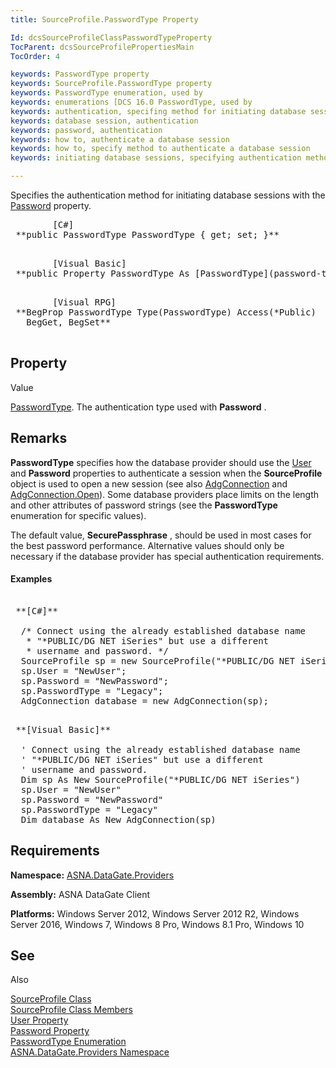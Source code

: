 ```yaml
---
title: SourceProfile.PasswordType Property

Id: dcsSourceProfileClassPasswordTypeProperty
TocParent: dcsSourceProfilePropertiesMain
TocOrder: 4

keywords: PasswordType property
keywords: SourceProfile.PasswordType property
keywords: PasswordType enumeration, used by
keywords: enumerations [DCS 16.0 PasswordType, used by
keywords: authentication, specifing method for initiating database sessions
keywords: database session, authentication
keywords: password, authentication
keywords: how to, authenticate a database session
keywords: how to, specify method to authenticate a database session
keywords: initiating database sessions, specifying authentication method

---
```


Specifies the authentication method for initiating database sessions with the [Password](source-profile-class-password-property.html) property.
<pre class="prettyprint">
        <span class="lang">[C#]</span>
 **public PasswordType PasswordType { get; set; }** 
      </pre>
<pre class="prettyprint">
        <span class="lang">[Visual Basic] </span>
 **public Property PasswordType As [PasswordType](password-type-enumeration.html)** 
      </pre>
<pre class="prettyprint">
        <span class="lang">[Visual RPG]</span>
 **BegProp PasswordType Type(PasswordType) Access(*Public)<br />   BegGet, BegSet** 
      </pre>

## Property
Value

[PasswordType](password-type-enumeration.html). The authentication type used with **Password** .
## Remarks

**PasswordType** specifies how the database provider should use the [ User](source-profile-class-user-property.html) and **Password** properties to authenticate a session when the **SourceProfile** object is used to open a new session (see also [AdgConnection](adg-connection-class.html) and [ AdgConnection.Open](adg-connection-class-open-method.html)). Some database providers place limits on the length and other attributes of password strings (see the **PasswordType** enumeration for specific values). 

The default value, **SecurePassphrase** , should be used in most cases for the best password performance. Alternative values should only be necessary if the database provider has special authentication requirements.

#### Examples
<pre class="prettyprint">
        <span class="lang">
 **[C#]** 
        </span>
  /* Connect using the already established database name 
   * "*PUBLIC/DG NET iSeries" but use a different
   * username and password. */
  SourceProfile sp = new SourceProfile("*PUBLIC/DG NET iSeries");
  sp.User = "NewUser";
  sp.Password = "NewPassword";
  sp.PasswordType = "Legacy";
  AdgConnection database = new AdgConnection(sp);
</pre>
<pre class="prettyprint">
        <span class="lang">
 **[Visual Basic]** 
        </span>
  ' Connect using the already established database name 
  ' "*PUBLIC/DG NET iSeries" but use a different
  ' username and password. 
  Dim sp As New SourceProfile("*PUBLIC/DG NET iSeries")
  sp.User = "NewUser"
  sp.Password = "NewPassword"
  sp.PasswordType = "Legacy"
  Dim database As New AdgConnection(sp)
</pre>

## Requirements

**Namespace:** [ ASNA.DataGate.Providers](datagate-providers-namespace.html) 

<span> **Assembly:** ASNA DataGate Client</span> 

<span> **Platforms:** Windows Server 2012, Windows Server 2012 R2, Windows Server 2016, Windows 7, Windows 8 Pro, Windows 8.1 Pro, Windows 10</span> 
## See 
Also


[SourceProfile Class](source-profile-class.html)
      <br />
[SourceProfile Class Members](source-profile-members.html)
      <br />
[User Property](source-profile-class-user-property.html)
      <br />
[Password Property](source-profile-class-password-property.html)
      <br />
[PasswordType Enumeration](password-type-enumeration.html)
      <br />
[ASNA.DataGate.Providers Namespace](datagate-providers-namespace.html)

